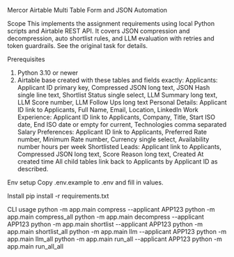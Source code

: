 Mercor Airtable Multi Table Form and JSON Automation

Scope
This implements the assignment requirements using local Python scripts and Airtable REST API. It covers JSON compression and decompression, auto shortlist rules, and LLM evaluation with retries and token guardrails. See the original task for details.

Prerequisites
1. Python 3.10 or newer
2. Airtable base created with these tables and fields exactly:
   Applicants: Applicant ID primary key, Compressed JSON long text, JSON Hash single line text, Shortlist Status single select, LLM Summary long text, LLM Score number, LLM Follow Ups long text
   Personal Details: Applicant ID link to Applicants, Full Name, Email, Location, LinkedIn
   Work Experience: Applicant ID link to Applicants, Company, Title, Start ISO date, End ISO date or empty for current, Technologies comma separated
   Salary Preferences: Applicant ID link to Applicants, Preferred Rate number, Minimum Rate number, Currency single select, Availability number hours per week
   Shortlisted Leads: Applicant link to Applicants, Compressed JSON long text, Score Reason long text, Created At created time
   All child tables link back to Applicants by Applicant ID as described. 

Env setup
Copy .env.example to .env and fill in values.

Install
pip install -r requirements.txt

CLI usage
python -m app.main compress --applicant APP123
python -m app.main compress_all
python -m app.main decompress --applicant APP123
python -m app.main shortlist --applicant APP123
python -m app.main shortlist_all
python -m app.main llm --applicant APP123
python -m app.main llm_all
python -m app.main run_all --applicant APP123
python -m app.main run_all_all

